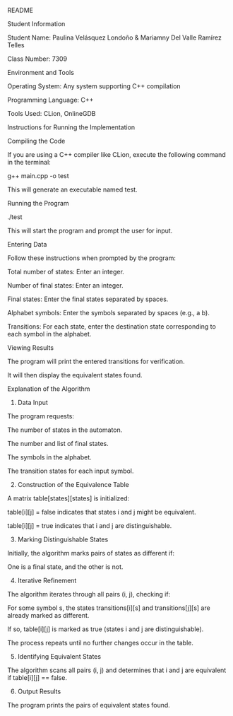README

Student Information

Student Name: Paulina Velásquez Londoño & Mariamny Del Valle Ramírez Telles

Class Number: 7309

Environment and Tools

Operating System: Any system supporting C++ compilation

Programming Language: C++

Tools Used: CLion, OnlineGDB

Instructions for Running the Implementation

Compiling the Code

If you are using a C++ compiler like CLion, execute the following command in the terminal:

g++ main.cpp -o test

This will generate an executable named test.

Running the Program

./test

This will start the program and prompt the user for input.

Entering Data

Follow these instructions when prompted by the program:

Total number of states: Enter an integer.

Number of final states: Enter an integer.

Final states: Enter the final states separated by spaces.

Alphabet symbols: Enter the symbols separated by spaces (e.g., a b).

Transitions: For each state, enter the destination state corresponding to each symbol in the alphabet.

Viewing Results

The program will print the entered transitions for verification.

It will then display the equivalent states found.

Explanation of the Algorithm

1. Data Input

The program requests:

The number of states in the automaton.

The number and list of final states.

The symbols in the alphabet.

The transition states for each input symbol.

2. Construction of the Equivalence Table

A matrix table[states][states] is initialized:

table[i][j] = false indicates that states i and j might be equivalent.

table[i][j] = true indicates that i and j are distinguishable.

3. Marking Distinguishable States

Initially, the algorithm marks pairs of states as different if:

One is a final state, and the other is not.

4. Iterative Refinement

The algorithm iterates through all pairs (i, j), checking if:

For some symbol s, the states transitions[i][s] and transitions[j][s] are already marked as different.

If so, table[i][j] is marked as true (states i and j are distinguishable).

The process repeats until no further changes occur in the table.

5. Identifying Equivalent States

The algorithm scans all pairs (i, j) and determines that i and j are equivalent if table[i][j] == false.

6. Output Results

The program prints the pairs of equivalent states found.

